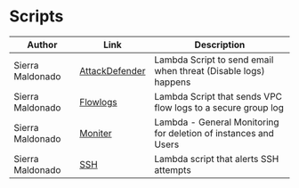 # Scripts
| Author        |Link           |Description  |
| ------------- |-------------| -----|
| Sierra Maldonado    | [AttackDefender](https://github.com/IronCloudSecurity/Scripts/blob/main/IronCloud-AttackDefend.py)  | Lambda Script to send email when threat (Disable logs) happens     |
| Sierra Maldonado    | [Flowlogs](https://github.com/IronCloudSecurity/Scripts/blob/main/IronCloud-FlowLog)  | Lambda Script that sends VPC flow logs to a secure group log   |
| Sierra Maldonado    | [Moniter](https://github.com/IronCloudSecurity/Scripts/blob/main/IronCloud-Moniter.py)   |  Lambda - General Monitoring for deletion of instances and Users   |
| Sierra Maldonado    | [SSH](https://github.com/IronCloudSecurity/Scripts/blob/main/IronCloud-SSHDefend.py)    |  Lambda script that alerts SSH attempts    |
